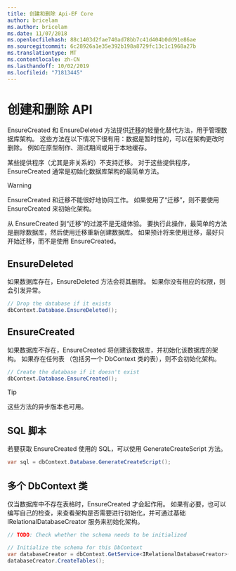 ```yaml
---
title: 创建和删除 Api-EF Core
author: bricelam
ms.author: bricelam
ms.date: 11/07/2018
ms.openlocfilehash: 88c1403d2fae740ad78bb7c41d404b0dd91e86ae
ms.sourcegitcommit: 6c28926a1e35e392b198a8729fc13c1c1968a27b
ms.translationtype: MT
ms.contentlocale: zh-CN
ms.lasthandoff: 10/02/2019
ms.locfileid: "71813445"
---
```

# <a name="create-and-drop-apis"></a>创建和删除 API

EnsureCreated 和 EnsureDeleted 方法提供[迁移](migrations/index.md)的轻量化替代方法，用于管理数据库架构。 这些方法在以下情况下很有用：数据是暂时性的，可以在架构更改时删除。 例如在原型制作、测试期间或用于本地缓存。

某些提供程序（尤其是非关系的）不支持迁移。 对于这些提供程序，EnsureCreated 通常是初始化数据库架构的最简单方法。

> [!WARNING]
> EnsureCreated 和迁移不能很好地协同工作。 如果使用了“迁移”，则不要使用 EnsureCreated 来初始化架构。

从 EnsureCreated 到“迁移”的过渡不是无缝体验。 要执行此操作，最简单的方法是删除数据库，然后使用迁移重新创建数据库。 如果预计将来使用迁移，最好只开始迁移，而不是使用 EnsureCreated。

## <a name="ensuredeleted"></a>EnsureDeleted

如果数据库存在，EnsureDeleted 方法会将其删除。 如果你没有相应的权限，则会引发异常。

``` csharp
// Drop the database if it exists
dbContext.Database.EnsureDeleted();
```

## <a name="ensurecreated"></a>EnsureCreated

如果数据库不存在，EnsureCreated 将创建该数据库，并初始化该数据库的架构。 如果存在任何表 （包括另一个 DbContext 类的表），则不会初始化架构。

``` csharp
// Create the database if it doesn't exist
dbContext.Database.EnsureCreated();
```

> [!TIP]
> 这些方法的异步版本也可用。

## <a name="sql-script"></a>SQL 脚本

若要获取 EnsureCreated 使用的 SQL，可以使用 GenerateCreateScript 方法。

``` csharp
var sql = dbContext.Database.GenerateCreateScript();
```

## <a name="multiple-dbcontext-classes"></a>多个 DbContext 类

仅当数据库中不存在表格时，EnsureCreated 才会起作用。 如果有必要，也可以编写自己的检查，来查看架构是否需要进行初始化，并可通过基础 IRelationalDatabaseCreator 服务来初始化架构。

``` csharp
// TODO: Check whether the schema needs to be initialized

// Initialize the schema for this DbContext
var databaseCreator = dbContext.GetService<IRelationalDatabaseCreator>();
databaseCreator.CreateTables();
```
